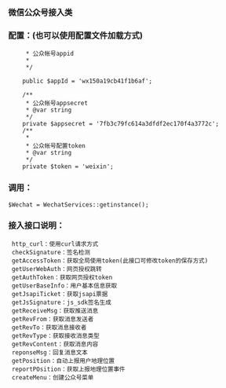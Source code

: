 ﻿###  微信公众号接入类
###  配置：(也可以使用配置文件加载方式)
```/**
     * 公众帐号appid
     *
     */

    public $appId = 'wx150a19cb41f1b6af';

    /**
     * 公众帐号appsecret
     * @var string
     */
    private $appsecret = '7fb3c79fc614a3dfdf2ec170f4a3772c';
    /**
     *
     * 公众帐号配置token
     * @var string
     */
    private $token = 'weixin';
```
### 调用：
    $Wechat = WechatServices::getinstance();
### 接入接口说明：
     http_curl：使用curl请求方式
     checkSignature：签名检测
     getAccessToken：获取全局使用token(此接口可修改token的保存方式)
     getUserWebAuth：网页授权跳转
     getAuthToken：获取网页授权token
     getUserBaseInfo：用户基本信息获取
     getJsapiTicket：获取jsapi票据
     getJsSignature：js_sdk签名生成
     getReceiveMsg：获取推送消息
     getRevFrom：获取消息发送者
     getRevTo：获取消息接收者
     getRevType：获取接收消息类型
     getRevContent：获取消息内容
     reponseMsg：回复消息文本
     getPosition：自动上报用户地理位置
     reportPOsition：获取上报地理位置事件
     createMenu：创建公众号菜单